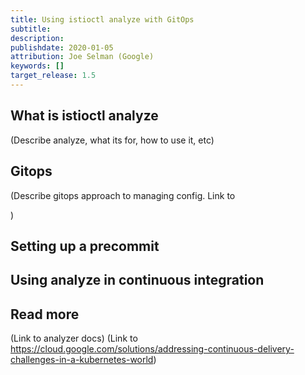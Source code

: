 ```yaml
---
title: Using istioctl analyze with GitOps
subtitle: 
description: 
publishdate: 2020-01-05
attribution: Joe Selman (Google)
keywords: []
target_release: 1.5
---
```


## What is istioctl analyze

(Describe analyze, what its for, how to use it, etc)
## Gitops
(Describe gitops approach to managing config. Link to 


)

## Setting up a precommit
## Using analyze in continuous integration

## Read more
(Link to analyzer docs)
(Link to https://cloud.google.com/solutions/addressing-continuous-delivery-challenges-in-a-kubernetes-world)

